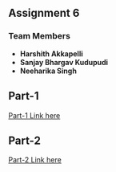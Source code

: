 
## Assignment 6


### Team Members
- **Harshith Akkapelli**
- **Sanjay Bhargav Kudupudi**
- **Neeharika Singh**

## Part-1
[Part-1 Link here](https://github.com/ExpressNesters/Assignment6/tree/main/part_1)


## Part-2 
[Part-2 Link here](https://github.com/ExpressNesters/Assignment6/tree/main/part_2)
